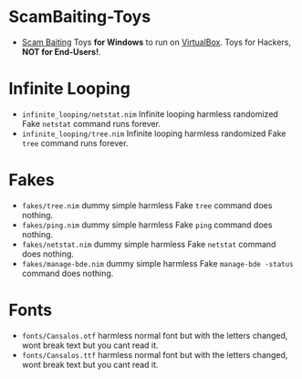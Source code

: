 # ScamBaiting-Toys

- [Scam Baiting](https://wikipedia.org/wiki/Scam_baiting) Toys **for Windows** to run on [VirtualBox](https://www.virtualbox.org). Toys for Hackers, **NOT for End-Users!**.


# Infinite Looping

- `infinite_looping/netstat.nim` Infinite looping harmless randomized Fake `netstat` command runs forever.
- `infinite_looping/tree.nim` Infinite looping harmless randomized Fake `tree` command runs forever.


# Fakes

- `fakes/tree.nim` dummy simple harmless Fake `tree` command does nothing.
- `fakes/ping.nim` dummy simple harmless Fake `ping` command does nothing.
- `fakes/netstat.nim` dummy simple harmless Fake `netstat` command does nothing.
- `fakes/manage-bde.nim` dummy simple harmless Fake `manage-bde -status` command does nothing.


# Fonts

- `fonts/Cansalos.otf` harmless normal font but with the letters changed, wont break text but you cant read it.
- `fonts/Cansalos.ttf` harmless normal font but with the letters changed, wont break text but you cant read it.


<!--
  fake syskey
  fake cmd
  virus programs
  time wasters
  fake run box
  fake notepad
  fake password prompts
  fake driver scanners
  fake virus scanner
  scammer scanners
-->
